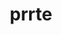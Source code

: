 ---
title: "prrte"
layout: cache
categories: [package, develop]
meta: {"compilers": ["gcc@11.1.0", "gcc@11.4.0", "gcc@12.3.0", "gcc@12.4.0", "gcc@13.2.0", "gcc@13.3.0", "gcc@7.3.1", "intel-oneapi-compilers@2024.1.0", "intel-oneapi-compilers@2025.1.0"], "num_specs": 233, "num_specs_by_stack": {"aws-pcluster-neoverse_v1": 28, "aws-pcluster-x86_64_v4": 28, "data-vis-sdk": 13, "e4s": 4, "e4s-oneapi": 14, "ml-linux-aarch64-cpu": 14, "ml-linux-aarch64-cuda": 14, "ml-linux-x86_64-cpu": 14, "ml-linux-x86_64-cuda": 14, "radiuss": 24, "radiuss-aws": 28, "radiuss-aws-aarch64": 28, "root": 233, "tools-sdk": 13, "tutorial": 26}, "oss": ["amzn2", "ubuntu20.04", "ubuntu22.04", "ubuntu24.04"], "platforms": ["linux"], "stacks": ["aws-pcluster-neoverse_v1", "aws-pcluster-x86_64_v4", "data-vis-sdk", "e4s", "e4s-oneapi", "ml-linux-aarch64-cpu", "ml-linux-aarch64-cuda", "ml-linux-x86_64-cpu", "ml-linux-x86_64-cuda", "radiuss", "radiuss-aws", "radiuss-aws-aarch64", "root", "tools-sdk", "tutorial"], "targets": ["aarch64", "neoverse_v1", "x86_64_v3", "x86_64_v4"], "versions": ["4.0.0"]}
spec_details: [{"compiler": "gcc@13.2.0", "hash": "227xhk36cxlnnmuin2zln77klzn5mxt7", "os": "ubuntu24.04", "platform": "linux", "size": "-", "stacks": ["ml-linux-x86_64-cpu", "radiuss", "root"], "target": "x86_64_v3", "variants": ["build_system=autotools"], "versions": ["4.0.0"]}, {"compiler": "gcc@12.4.0", "hash": "244nhvqhjfzaofb4s6zy3dlbt2pnj5sp", "os": "amzn2", "platform": "linux", "size": "-", "stacks": ["aws-pcluster-neoverse_v1", "root"], "target": "neoverse_v1", "variants": ["build_system=autotools", "schedulers:=slurm"], "versions": ["4.0.0"]}, {"compiler": "intel-oneapi-compilers@2024.1.0", "hash": "2dcrtzpyrbugbvaicjtdj3h43n3qj55n", "os": "amzn2", "platform": "linux", "size": "-", "stacks": ["aws-pcluster-x86_64_v4", "root"], "target": "x86_64_v3", "variants": ["build_system=autotools", "schedulers:=slurm"], "versions": ["4.0.0"]}, {"compiler": "gcc@7.3.1", "hash": "2grkmr7gc7is65dxnj7ocpsxo3miybjv", "os": "amzn2", "platform": "linux", "size": "-", "stacks": ["radiuss-aws", "root"], "target": "x86_64_v3", "variants": ["build_system=autotools"], "versions": ["4.0.0"]}, {"compiler": "gcc@13.2.0", "hash": "2jeorm36qaykp635xc5ml5qcozueqb3p", "os": "ubuntu24.04", "platform": "linux", "size": "-", "stacks": ["radiuss", "root"], "target": "x86_64_v3", "variants": ["build_system=autotools", "schedulers:=none"], "versions": ["4.0.0"]}, {"compiler": "gcc@13.2.0", "hash": "2k5riu5jed4twif3wvmh22y3j4jxoska", "os": "ubuntu24.04", "platform": "linux", "size": "-", "stacks": ["ml-linux-aarch64-cpu", "root"], "target": "aarch64", "variants": ["build_system=autotools"], "versions": ["4.0.0"]}, {"compiler": "gcc@12.3.0", "hash": "2qcbskfrrnaue7yj4yxmmpc3n25zgs7m", "os": "ubuntu22.04", "platform": "linux", "size": "-", "stacks": ["root", "tutorial"], "target": "x86_64_v3", "variants": ["build_system=autotools", "schedulers:=none"], "versions": ["4.0.0"]}, {"compiler": "gcc@7.3.1", "hash": "2zh6xf6svayufw2rdlgtlwvcyz3f55u6", "os": "amzn2", "platform": "linux", "size": "-", "stacks": ["radiuss-aws-aarch64", "root"], "target": "aarch64", "variants": ["build_system=autotools", "schedulers:=none"], "versions": ["4.0.0"]}, {"compiler": "gcc@13.2.0", "hash": "34biolzpjg2rkvvrvq74ca4h3mqisk4k", "os": "ubuntu24.04", "platform": "linux", "size": "-", "stacks": ["ml-linux-x86_64-cpu", "radiuss", "root"], "target": "x86_64_v3", "variants": ["build_system=autotools", "schedulers:=none"], "versions": ["4.0.0"]}, {"compiler": "intel-oneapi-compilers@2025.1.0", "hash": "36e553pat5owefucnfaue5e2heagavum", "os": "ubuntu22.04", "platform": "linux", "size": "-", "stacks": ["e4s-oneapi", "root"], "target": "x86_64_v3", "variants": ["build_system=autotools"], "versions": ["4.0.0"]}, {"compiler": "gcc@7.3.1", "hash": "36nyadjh256dzp7zpywafwbnhyhxwg25", "os": "amzn2", "platform": "linux", "size": "-", "stacks": ["radiuss-aws", "root"], "target": "x86_64_v3", "variants": ["build_system=autotools"], "versions": ["4.0.0"]}, {"compiler": "gcc@12.3.0", "hash": "3hdlbiu2amlefz7naavixfnnoowxexrx", "os": "ubuntu22.04", "platform": "linux", "size": "-", "stacks": ["root", "tutorial"], "target": "x86_64_v3", "variants": ["build_system=autotools", "schedulers:=none"], "versions": ["4.0.0"]}, {"compiler": "gcc@7.3.1", "hash": "3lwa4wxevglpqv2s2gghlrdy6dumokgn", "os": "amzn2", "platform": "linux", "size": "-", "stacks": ["radiuss-aws-aarch64", "root"], "target": "aarch64", "variants": ["build_system=autotools", "schedulers:=none"], "versions": ["4.0.0"]}, {"compiler": "gcc@7.3.1", "hash": "3nrgb4smfac5ojuk7wpxxfcx7nrnctkm", "os": "amzn2", "platform": "linux", "size": "-", "stacks": ["radiuss-aws-aarch64", "root"], "target": "aarch64", "variants": ["build_system=autotools"], "versions": ["4.0.0"]}, {"compiler": "gcc@7.3.1", "hash": "3nttxltwf4yrlp3xokr6hdm6lwvtyxe4", "os": "amzn2", "platform": "linux", "size": "-", "stacks": ["radiuss-aws-aarch64", "root"], "target": "aarch64", "variants": ["build_system=autotools", "schedulers:=none"], "versions": ["4.0.0"]}, {"compiler": "gcc@13.2.0", "hash": "3rmxl5fs7yd6lpjyrzuzyjbenjudvr3k", "os": "ubuntu24.04", "platform": "linux", "size": "-", "stacks": ["radiuss", "root"], "target": "x86_64_v3", "variants": ["build_system=autotools", "schedulers:=none"], "versions": ["4.0.0"]}, {"compiler": "intel-oneapi-compilers@2024.1.0", "hash": "45opzkemnfy7jdbynyv4tjqr2gkr65di", "os": "amzn2", "platform": "linux", "size": "-", "stacks": ["aws-pcluster-x86_64_v4", "root"], "target": "x86_64_v4", "variants": ["build_system=autotools", "schedulers:=slurm"], "versions": ["4.0.0"]}, {"compiler": "gcc@13.2.0", "hash": "47emsvnfjetei6kn3e4mvgq52fyyppxs", "os": "ubuntu24.04", "platform": "linux", "size": "-", "stacks": ["ml-linux-x86_64-cuda", "root"], "target": "x86_64_v3", "variants": ["build_system=autotools"], "versions": ["4.0.0"]}, {"compiler": "gcc@12.3.0", "hash": "4aqkhjbns4xfqk6et6bkuw5lvhsrux6j", "os": "ubuntu22.04", "platform": "linux", "size": "-", "stacks": ["root", "tutorial"], "target": "x86_64_v3", "variants": ["build_system=autotools", "schedulers:=none"], "versions": ["4.0.0"]}, {"compiler": "gcc@11.1.0", "hash": "4gzlbwjwlplwoiv5oevlzt245nwiqu2h", "os": "ubuntu20.04", "platform": "linux", "size": "-", "stacks": ["data-vis-sdk", "root", "tools-sdk"], "target": "x86_64_v3", "variants": ["build_system=autotools"], "versions": ["4.0.0"]}, {"compiler": "gcc@11.1.0", "hash": "4hmxiao6llapa4uvelsezyfeawyzobog", "os": "ubuntu20.04", "platform": "linux", "size": "-", "stacks": ["data-vis-sdk", "root", "tools-sdk"], "target": "x86_64_v3", "variants": ["build_system=autotools", "schedulers:=none"], "versions": ["4.0.0"]}, {"compiler": "gcc@13.2.0", "hash": "4jq5wbdpz7vxs6qugfusykqvfzdpsaae", "os": "ubuntu24.04", "platform": "linux", "size": "-", "stacks": ["ml-linux-x86_64-cpu", "radiuss", "root"], "target": "x86_64_v3", "variants": ["build_system=autotools", "schedulers:=none"], "versions": ["4.0.0"]}, {"compiler": "gcc@11.4.0", "hash": "4nhbwc5wva5atolm5moore2im43lxhe2", "os": "ubuntu22.04", "platform": "linux", "size": "-", "stacks": ["root", "tutorial"], "target": "x86_64_v3", "variants": ["build_system=autotools", "schedulers:=none"], "versions": ["4.0.0"]}, {"compiler": "gcc@11.1.0", "hash": "4vjl33fy6nw6qkmofjxz7j5wtehw2gc4", "os": "ubuntu20.04", "platform": "linux", "size": "-", "stacks": ["data-vis-sdk", "root", "tools-sdk"], "target": "x86_64_v3", "variants": ["build_system=autotools", "schedulers:=none"], "versions": ["4.0.0"]}, {"compiler": "gcc@12.4.0", "hash": "4waiiawhccb4gce7gyf6y4ue7kotiosz", "os": "amzn2", "platform": "linux", "size": "-", "stacks": ["aws-pcluster-neoverse_v1", "root"], "target": "neoverse_v1", "variants": ["build_system=autotools", "schedulers:=slurm"], "versions": ["4.0.0"]}, {"compiler": "intel-oneapi-compilers@2024.1.0", "hash": "554cxcqxy66z73yj2rxqt7pdyz5rgesi", "os": "amzn2", "platform": "linux", "size": "-", "stacks": ["aws-pcluster-x86_64_v4", "root"], "target": "x86_64_v3", "variants": ["build_system=autotools", "schedulers:=slurm"], "versions": ["4.0.0"]}, {"compiler": "gcc@7.3.1", "hash": "57kdp4ifjy45xg4jrlseu775ambhwxg7", "os": "amzn2", "platform": "linux", "size": "-", "stacks": ["radiuss-aws", "root"], "target": "x86_64_v3", "variants": ["build_system=autotools"], "versions": ["4.0.0"]}, {"compiler": "gcc@13.2.0", "hash": "5jaa6d277xnssdlrjyohkox2wmg7twea", "os": "ubuntu24.04", "platform": "linux", "size": "-", "stacks": ["ml-linux-x86_64-cuda", "root"], "target": "x86_64_v3", "variants": ["build_system=autotools", "schedulers:=none"], "versions": ["4.0.0"]}, {"compiler": "gcc@7.3.1", "hash": "5k464opfmxsx455ubjideainnprojuzh", "os": "amzn2", "platform": "linux", "size": "-", "stacks": ["radiuss-aws", "root"], "target": "x86_64_v3", "variants": ["build_system=autotools", "schedulers:=none"], "versions": ["4.0.0"]}, {"compiler": "gcc@11.1.0", "hash": "5ldre54rz6zzsbsrgtye3cnciqp4dubh", "os": "ubuntu20.04", "platform": "linux", "size": "-", "stacks": ["data-vis-sdk", "root", "tools-sdk"], "target": "x86_64_v3", "variants": ["build_system=autotools", "schedulers:=none"], "versions": ["4.0.0"]}, {"compiler": "gcc@7.3.1", "hash": "5t47jyfwhxe4wz344o2f73eubj3ogpj5", "os": "amzn2", "platform": "linux", "size": "-", "stacks": ["radiuss-aws", "root"], "target": "x86_64_v3", "variants": ["build_system=autotools"], "versions": ["4.0.0"]}, {"compiler": "gcc@7.3.1", "hash": "5tyfxuhjsf23fg5akxfauuaqrkriq4z6", "os": "amzn2", "platform": "linux", "size": "-", "stacks": ["radiuss-aws", "root"], "target": "x86_64_v3", "variants": ["build_system=autotools", "schedulers:=none"], "versions": ["4.0.0"]}, {"compiler": "intel-oneapi-compilers@2024.1.0", "hash": "6njeza4okpuryw6oj2bvmeegvmmhz72e", "os": "amzn2", "platform": "linux", "size": "-", "stacks": ["aws-pcluster-x86_64_v4", "root"], "target": "x86_64_v4", "variants": ["build_system=autotools", "schedulers:=slurm"], "versions": ["4.0.0"]}, {"compiler": "gcc@12.4.0", "hash": "6qnnlkun7qauveiwzs2thfzlg3ccimri", "os": "amzn2", "platform": "linux", "size": "-", "stacks": ["aws-pcluster-neoverse_v1", "root"], "target": "neoverse_v1", "variants": ["build_system=autotools"], "versions": ["4.0.0"]}, {"compiler": "gcc@12.3.0", "hash": "6ttq235snimnc2zourzra226pt3ueuja", "os": "ubuntu22.04", "platform": "linux", "size": "-", "stacks": ["root", "tutorial"], "target": "x86_64_v3", "variants": ["build_system=autotools", "schedulers:=none"], "versions": ["4.0.0"]}, {"compiler": "gcc@13.2.0", "hash": "6wi2c6esb6w5v3yws7qtcqu5qnuta47f", "os": "ubuntu24.04", "platform": "linux", "size": "-", "stacks": ["ml-linux-x86_64-cpu", "radiuss", "root"], "target": "x86_64_v3", "variants": ["build_system=autotools", "schedulers:=none"], "versions": ["4.0.0"]}, {"compiler": "gcc@12.4.0", "hash": "6y7fuz5pweddef7zez4m5qmriqlmzy5v", "os": "amzn2", "platform": "linux", "size": "-", "stacks": ["aws-pcluster-neoverse_v1", "root"], "target": "neoverse_v1", "variants": ["build_system=autotools"], "versions": ["4.0.0"]}, {"compiler": "gcc@13.2.0", "hash": "74lvdw77oho5s773xcra76nie3pcxhiu", "os": "ubuntu24.04", "platform": "linux", "size": "-", "stacks": ["ml-linux-x86_64-cuda", "root"], "target": "x86_64_v3", "variants": ["build_system=autotools", "schedulers:=none"], "versions": ["4.0.0"]}, {"compiler": "gcc@13.2.0", "hash": "7jcm5nt6esg354r5onsftfjwtaws7nl3", "os": "ubuntu24.04", "platform": "linux", "size": "-", "stacks": ["ml-linux-x86_64-cuda", "root"], "target": "x86_64_v3", "variants": ["build_system=autotools", "schedulers:=none"], "versions": ["4.0.0"]}, {"compiler": "gcc@13.2.0", "hash": "7pzmy7cv3ttxruer5e7k54gayvit2uh3", "os": "ubuntu24.04", "platform": "linux", "size": "-", "stacks": ["ml-linux-x86_64-cuda", "root"], "target": "x86_64_v3", "variants": ["build_system=autotools", "schedulers:=none"], "versions": ["4.0.0"]}, {"compiler": "gcc@11.1.0", "hash": "7v5wes7hox2moiqnmfwuks6qxz4eoigf", "os": "ubuntu20.04", "platform": "linux", "size": "-", "stacks": ["data-vis-sdk", "root", "tools-sdk"], "target": "x86_64_v3", "variants": ["build_system=autotools"], "versions": ["4.0.0"]}, {"compiler": "gcc@12.4.0", "hash": "a2brrhztvoxk7zffrpkutbhwpii7udvq", "os": "amzn2", "platform": "linux", "size": "-", "stacks": ["aws-pcluster-neoverse_v1", "root"], "target": "neoverse_v1", "variants": ["build_system=autotools", "schedulers:=slurm"], "versions": ["4.0.0"]}, {"compiler": "gcc@12.4.0", "hash": "a5xws5rcqsmhmrfkrfds2lsiwt7andyh", "os": "amzn2", "platform": "linux", "size": "-", "stacks": ["aws-pcluster-neoverse_v1", "root"], "target": "neoverse_v1", "variants": ["build_system=autotools", "schedulers:=slurm"], "versions": ["4.0.0"]}, {"compiler": "gcc@13.2.0", "hash": "a7wchjcctydidveejpdb2iixfnazd454", "os": "ubuntu24.04", "platform": "linux", "size": "-", "stacks": ["ml-linux-aarch64-cpu", "root"], "target": "aarch64", "variants": ["build_system=autotools"], "versions": ["4.0.0"]}, {"compiler": "gcc@12.4.0", "hash": "ah6iwb6meur4sunbedb6eomzz5mfhsqv", "os": "amzn2", "platform": "linux", "size": "-", "stacks": ["aws-pcluster-neoverse_v1", "root"], "target": "neoverse_v1", "variants": ["build_system=autotools"], "versions": ["4.0.0"]}, {"compiler": "intel-oneapi-compilers@2025.1.0", "hash": "avz6xx63j2hfkw6mafmvw2dga5ai7zkw", "os": "ubuntu22.04", "platform": "linux", "size": "-", "stacks": ["e4s-oneapi", "root"], "target": "x86_64_v3", "variants": ["build_system=autotools", "schedulers:=none"], "versions": ["4.0.0"]}, {"compiler": "gcc@7.3.1", "hash": "azdgh66fotw64lcg2om3rczi6ap5t3e5", "os": "amzn2", "platform": "linux", "size": "-", "stacks": ["radiuss-aws-aarch64", "root"], "target": "aarch64", "variants": ["build_system=autotools", "schedulers:=none"], "versions": ["4.0.0"]}, {"compiler": "gcc@13.2.0", "hash": "b5ez7zydxbxxfj337sohtwr42u6q3inv", "os": "ubuntu24.04", "platform": "linux", "size": "-", "stacks": ["radiuss", "root"], "target": "x86_64_v3", "variants": ["build_system=autotools"], "versions": ["4.0.0"]}, {"compiler": "gcc@13.2.0", "hash": "blwjoa3p67hvldxfhoqjmcg23mczjz7b", "os": "ubuntu24.04", "platform": "linux", "size": "-", "stacks": ["radiuss", "root"], "target": "x86_64_v3", "variants": ["build_system=autotools", "schedulers:=none"], "versions": ["4.0.0"]}, {"compiler": "gcc@13.2.0", "hash": "bnmi2ifjjxclm5vyoh5p5qwe5k2llfsv", "os": "ubuntu24.04", "platform": "linux", "size": "-", "stacks": ["ml-linux-aarch64-cpu", "root"], "target": "aarch64", "variants": ["build_system=autotools"], "versions": ["4.0.0"]}, {"compiler": "gcc@13.2.0", "hash": "bwcv3wd4spg2vgxmnjyiuasuylivz7v3", "os": "ubuntu24.04", "platform": "linux", "size": "-", "stacks": ["radiuss", "root"], "target": "x86_64_v3", "variants": ["build_system=autotools"], "versions": ["4.0.0"]}, {"compiler": "gcc@13.2.0", "hash": "bxt6antwyguxg4m5wtudhuk74xoixhbo", "os": "ubuntu24.04", "platform": "linux", "size": "-", "stacks": ["radiuss", "root"], "target": "x86_64_v3", "variants": ["build_system=autotools", "schedulers:=none"], "versions": ["4.0.0"]}, {"compiler": "intel-oneapi-compilers@2024.1.0", "hash": "bxwwu4qbtk26b4uv2s63x237ix5uw6rh", "os": "amzn2", "platform": "linux", "size": "-", "stacks": ["aws-pcluster-x86_64_v4", "root"], "target": "x86_64_v3", "variants": ["build_system=autotools", "schedulers:=slurm"], "versions": ["4.0.0"]}, {"compiler": "gcc@12.4.0", "hash": "bzrecpoonipjfviskwu2ohsqnqpo77d7", "os": "amzn2", "platform": "linux", "size": "-", "stacks": ["aws-pcluster-neoverse_v1", "root"], "target": "neoverse_v1", "variants": ["build_system=autotools", "schedulers:=slurm"], "versions": ["4.0.0"]}, {"compiler": "gcc@12.3.0", "hash": "c7qzrna2un5kwyeyo2bkhnwpuz7rkze5", "os": "ubuntu22.04", "platform": "linux", "size": "-", "stacks": ["root", "tutorial"], "target": "x86_64_v3", "variants": ["build_system=autotools"], "versions": ["4.0.0"]}, {"compiler": "gcc@7.3.1", "hash": "cbjtcbjb22h3isqo33elk6br53vbym24", "os": "amzn2", "platform": "linux", "size": "-", "stacks": ["radiuss-aws-aarch64", "root"], "target": "aarch64", "variants": ["build_system=autotools"], "versions": ["4.0.0"]}, {"compiler": "intel-oneapi-compilers@2025.1.0", "hash": "cd3kxhigg7mekka63axn3mosprjimoai", "os": "ubuntu22.04", "platform": "linux", "size": "-", "stacks": ["e4s-oneapi", "root"], "target": "x86_64_v3", "variants": ["build_system=autotools", "schedulers:=none"], "versions": ["4.0.0"]}, {"compiler": "gcc@7.3.1", "hash": "cphf2vlher7sw5lypwgbh5xgxre5ciuq", "os": "amzn2", "platform": "linux", "size": "-", "stacks": ["radiuss-aws-aarch64", "root"], "target": "aarch64", "variants": ["build_system=autotools"], "versions": ["4.0.0"]}, {"compiler": "intel-oneapi-compilers@2024.1.0", "hash": "cqibtdwoxku6svjxsed323slykcgo2yl", "os": "amzn2", "platform": "linux", "size": "-", "stacks": ["aws-pcluster-x86_64_v4", "root"], "target": "x86_64_v3", "variants": ["build_system=autotools"], "versions": ["4.0.0"]}, {"compiler": "gcc@12.4.0", "hash": "cwmwgxtdckmxxv63nczcmhmg2qb4qtmm", "os": "amzn2", "platform": "linux", "size": "-", "stacks": ["aws-pcluster-neoverse_v1", "root"], "target": "neoverse_v1", "variants": ["build_system=autotools", "schedulers:=slurm"], "versions": ["4.0.0"]}, {"compiler": "gcc@7.3.1", "hash": "d24f6ay3i4lgzd7h7hm337g5i5dqrsv4", "os": "amzn2", "platform": "linux", "size": "-", "stacks": ["radiuss-aws-aarch64", "root"], "target": "aarch64", "variants": ["build_system=autotools"], "versions": ["4.0.0"]}, {"compiler": "intel-oneapi-compilers@2024.1.0", "hash": "d25ubrrepfn5hftyobjthobw26lajpsb", "os": "amzn2", "platform": "linux", "size": "-", "stacks": ["aws-pcluster-x86_64_v4", "root"], "target": "x86_64_v4", "variants": ["build_system=autotools"], "versions": ["4.0.0"]}, {"compiler": "gcc@13.2.0", "hash": "d6rlyfanzh7qmwp3vr3nojivpnzzrun2", "os": "ubuntu24.04", "platform": "linux", "size": "-", "stacks": ["ml-linux-aarch64-cuda", "root"], "target": "aarch64", "variants": ["build_system=autotools", "schedulers:=none"], "versions": ["4.0.0"]}, {"compiler": "gcc@7.3.1", "hash": "db3gsxensymhkdi2kjfh65vgwzmye3to", "os": "amzn2", "platform": "linux", "size": "-", "stacks": ["radiuss-aws", "root"], "target": "x86_64_v3", "variants": ["build_system=autotools", "schedulers:=none"], "versions": ["4.0.0"]}, {"compiler": "intel-oneapi-compilers@2024.1.0", "hash": "dcrkj5gq7yxoz2va2satb72ojdn4f4a6", "os": "amzn2", "platform": "linux", "size": "-", "stacks": ["aws-pcluster-x86_64_v4", "root"], "target": "x86_64_v3", "variants": ["build_system=autotools", "schedulers:=slurm"], "versions": ["4.0.0"]}, {"compiler": "gcc@11.4.0", "hash": "ddfp5wa6g3kulyjqftpvkva47m7h3f2b", "os": "ubuntu22.04", "platform": "linux", "size": "-", "stacks": ["root", "tutorial"], "target": "x86_64_v3", "variants": ["build_system=autotools"], "versions": ["4.0.0"]}, {"compiler": "gcc@7.3.1", "hash": "ddtw3vswvbb7zmps6ollw6hcqhgoghha", "os": "amzn2", "platform": "linux", "size": "-", "stacks": ["radiuss-aws", "root"], "target": "x86_64_v3", "variants": ["build_system=autotools"], "versions": ["4.0.0"]}, {"compiler": "gcc@11.4.0", "hash": "ddzxu3qhpf3swlzmpfyggjd47n4hnva3", "os": "ubuntu22.04", "platform": "linux", "size": "-", "stacks": ["root", "tutorial"], "target": "x86_64_v3", "variants": ["build_system=autotools", "schedulers:=none"], "versions": ["4.0.0"]}, {"compiler": "gcc@7.3.1", "hash": "dizxp4qh6h76h35tck6qfrzl4h4r2nvk", "os": "amzn2", "platform": "linux", "size": "-", "stacks": ["radiuss-aws-aarch64", "root"], "target": "aarch64", "variants": ["build_system=autotools", "schedulers:=none"], "versions": ["4.0.0"]}, {"compiler": "gcc@7.3.1", "hash": "dkrrkbuitzyun32fc5fx7m2mhihoqe27", "os": "amzn2", "platform": "linux", "size": "-", "stacks": ["radiuss-aws-aarch64", "root"], "target": "aarch64", "variants": ["build_system=autotools"], "versions": ["4.0.0"]}, {"compiler": "gcc@11.4.0", "hash": "dt5b4n7nxikm4rl74qhuq2fqquucfi55", "os": "ubuntu22.04", "platform": "linux", "size": "-", "stacks": ["root", "tutorial"], "target": "x86_64_v3", "variants": ["build_system=autotools"], "versions": ["4.0.0"]}, {"compiler": "gcc@7.3.1", "hash": "ducrm34vc2t3jgpzi7wpobavx65522od", "os": "amzn2", "platform": "linux", "size": "-", "stacks": ["radiuss-aws", "root"], "target": "x86_64_v3", "variants": ["build_system=autotools"], "versions": ["4.0.0"]}, {"compiler": "gcc@13.2.0", "hash": "eeeummete4egtsrfcetlrmbtmmntzo4q", "os": "ubuntu24.04", "platform": "linux", "size": "-", "stacks": ["ml-linux-x86_64-cpu", "radiuss", "root"], "target": "x86_64_v3", "variants": ["build_system=autotools"], "versions": ["4.0.0"]}, {"compiler": "gcc@7.3.1", "hash": "eh7glrd4zbg635c265vl7fcqhlc5vark", "os": "amzn2", "platform": "linux", "size": "-", "stacks": ["radiuss-aws", "root"], "target": "x86_64_v3", "variants": ["build_system=autotools"], "versions": ["4.0.0"]}, {"compiler": "gcc@13.2.0", "hash": "eher7c2mcza724jm7ydz4ndraakspws2", "os": "ubuntu24.04", "platform": "linux", "size": "-", "stacks": ["ml-linux-aarch64-cpu", "root"], "target": "aarch64", "variants": ["build_system=autotools", "schedulers:=none"], "versions": ["4.0.0"]}, {"compiler": "gcc@13.2.0", "hash": "ekxnggsrer7sno4nwfx5hv23ed3plj2q", "os": "ubuntu24.04", "platform": "linux", "size": "-", "stacks": ["radiuss", "root"], "target": "x86_64_v3", "variants": ["build_system=autotools", "schedulers:=none"], "versions": ["4.0.0"]}, {"compiler": "intel-oneapi-compilers@2024.1.0", "hash": "enbmoguvudznfjltxzwse7cmqlca7deg", "os": "amzn2", "platform": "linux", "size": "-", "stacks": ["aws-pcluster-x86_64_v4", "root"], "target": "x86_64_v4", "variants": ["build_system=autotools", "schedulers:=slurm"], "versions": ["4.0.0"]}, {"compiler": "gcc@13.2.0", "hash": "ev7xg4cke23od7tvvqsrzdvlzfornwhp", "os": "ubuntu24.04", "platform": "linux", "size": "-", "stacks": ["radiuss", "root"], "target": "x86_64_v3", "variants": ["build_system=autotools"], "versions": ["4.0.0"]}, {"compiler": "gcc@12.3.0", "hash": "f62ipwj2u5fyjbyb74sulzslm3lhufuw", "os": "ubuntu22.04", "platform": "linux", "size": "-", "stacks": ["root", "tutorial"], "target": "x86_64_v3", "variants": ["build_system=autotools", "schedulers:=none"], "versions": ["4.0.0"]}, {"compiler": "intel-oneapi-compilers@2024.1.0", "hash": "f6go5duon4ipg5ukcgwzv7aigqv5zsw3", "os": "amzn2", "platform": "linux", "size": "-", "stacks": ["aws-pcluster-x86_64_v4", "root"], "target": "x86_64_v3", "variants": ["build_system=autotools"], "versions": ["4.0.0"]}, {"compiler": "gcc@12.4.0", "hash": "faglytq72icszbkqqoyiiiyh52pxmjtc", "os": "amzn2", "platform": "linux", "size": "-", "stacks": ["aws-pcluster-neoverse_v1", "root"], "target": "neoverse_v1", "variants": ["build_system=autotools", "schedulers:=slurm"], "versions": ["4.0.0"]}, {"compiler": "gcc@13.2.0", "hash": "faiq4iz4bglgkpn46hohz6kycvp22nnp", "os": "ubuntu24.04", "platform": "linux", "size": "-", "stacks": ["ml-linux-aarch64-cuda", "root"], "target": "aarch64", "variants": ["build_system=autotools"], "versions": ["4.0.0"]}, {"compiler": "gcc@12.3.0", "hash": "fatsgk7bnexv5nzor57o7mf3hqsoxy2y", "os": "ubuntu22.04", "platform": "linux", "size": "-", "stacks": ["root", "tutorial"], "target": "x86_64_v3", "variants": ["build_system=autotools", "schedulers:=none"], "versions": ["4.0.0"]}, {"compiler": "gcc@7.3.1", "hash": "fbxd6tftqbajbaiyhc33gahv6zwl2swo", "os": "amzn2", "platform": "linux", "size": "-", "stacks": ["radiuss-aws-aarch64", "root"], "target": "aarch64", "variants": ["build_system=autotools"], "versions": ["4.0.0"]}, {"compiler": "intel-oneapi-compilers@2025.1.0", "hash": "fgnn4fqu54xlf5t3lxszmyo3dkuuzvfa", "os": "ubuntu22.04", "platform": "linux", "size": "-", "stacks": ["e4s-oneapi", "root"], "target": "x86_64_v3", "variants": ["build_system=autotools", "schedulers:=none"], "versions": ["4.0.0"]}, {"compiler": "gcc@11.1.0", "hash": "fh66zqxvylb3jozen7gdag3mbppzhvik", "os": "ubuntu20.04", "platform": "linux", "size": "-", "stacks": ["data-vis-sdk", "root", "tools-sdk"], "target": "x86_64_v3", "variants": ["build_system=autotools"], "versions": ["4.0.0"]}, {"compiler": "gcc@12.4.0", "hash": "fjyqk4fcgsr2duvzvlmlf6kxtdfmttnp", "os": "amzn2", "platform": "linux", "size": "-", "stacks": ["aws-pcluster-neoverse_v1", "root"], "target": "neoverse_v1", "variants": ["build_system=autotools", "schedulers:=slurm"], "versions": ["4.0.0"]}, {"compiler": "intel-oneapi-compilers@2024.1.0", "hash": "foj7zrdohha4atfk6zym42iwm2pxtbuw", "os": "amzn2", "platform": "linux", "size": "-", "stacks": ["aws-pcluster-x86_64_v4", "root"], "target": "x86_64_v3", "variants": ["build_system=autotools", "schedulers:=slurm"], "versions": ["4.0.0"]}, {"compiler": "gcc@13.2.0", "hash": "fq4d4ktvtnxiwgcr6532agw2nt3tu2nc", "os": "ubuntu24.04", "platform": "linux", "size": "-", "stacks": ["ml-linux-x86_64-cpu", "radiuss", "root"], "target": "x86_64_v3", "variants": ["build_system=autotools", "schedulers:=none"], "versions": ["4.0.0"]}, {"compiler": "gcc@7.3.1", "hash": "ftqncg5u6yso2trwzytztvydl4ntrip2", "os": "amzn2", "platform": "linux", "size": "-", "stacks": ["radiuss-aws", "root"], "target": "x86_64_v3", "variants": ["build_system=autotools", "schedulers:=none"], "versions": ["4.0.0"]}, {"compiler": "gcc@7.3.1", "hash": "gndnr5s7nlnbysuaa3rn3te7j5qfjklm", "os": "amzn2", "platform": "linux", "size": "-", "stacks": ["radiuss-aws-aarch64", "root"], "target": "aarch64", "variants": ["build_system=autotools"], "versions": ["4.0.0"]}, {"compiler": "gcc@7.3.1", "hash": "h3js2ms7vmdfj6tj2bvtrzx3cv2n4rem", "os": "amzn2", "platform": "linux", "size": "-", "stacks": ["radiuss-aws-aarch64", "root"], "target": "aarch64", "variants": ["build_system=autotools", "schedulers:=none"], "versions": ["4.0.0"]}, {"compiler": "gcc@13.2.0", "hash": "h3t4hk37u5vxlfq5p5de6hqfyrazx54q", "os": "ubuntu24.04", "platform": "linux", "size": "-", "stacks": ["ml-linux-x86_64-cuda", "root"], "target": "x86_64_v3", "variants": ["build_system=autotools"], "versions": ["4.0.0"]}, {"compiler": "gcc@11.4.0", "hash": "honm6qmjutg5lpm3nd6egtbnz5rcpl4m", "os": "ubuntu22.04", "platform": "linux", "size": "-", "stacks": ["root", "tutorial"], "target": "x86_64_v3", "variants": ["build_system=autotools", "schedulers:=none"], "versions": ["4.0.0"]}, {"compiler": "gcc@13.2.0", "hash": "hr6rknbscm3m4q5w4c5nwvuk5jmfn5pw", "os": "ubuntu24.04", "platform": "linux", "size": "-", "stacks": ["ml-linux-aarch64-cuda", "root"], "target": "aarch64", "variants": ["build_system=autotools"], "versions": ["4.0.0"]}, {"compiler": "gcc@7.3.1", "hash": "hrrar5pi3bo4c4lgrifmmvs5aqhlcd6z", "os": "amzn2", "platform": "linux", "size": "-", "stacks": ["radiuss-aws", "root"], "target": "x86_64_v3", "variants": ["build_system=autotools"], "versions": ["4.0.0"]}, {"compiler": "gcc@13.2.0", "hash": "i2hihak5hh7qdh5xbmgfe3uchznbla2u", "os": "ubuntu24.04", "platform": "linux", "size": "-", "stacks": ["ml-linux-x86_64-cpu", "radiuss", "root"], "target": "x86_64_v3", "variants": ["build_system=autotools", "schedulers:=none"], "versions": ["4.0.0"]}, {"compiler": "gcc@12.4.0", "hash": "ibqsotmdobowwk3uui7ijhxu6pgatwfv", "os": "amzn2", "platform": "linux", "size": "-", "stacks": ["aws-pcluster-neoverse_v1", "root"], "target": "neoverse_v1", "variants": ["build_system=autotools", "schedulers:=slurm"], "versions": ["4.0.0"]}, {"compiler": "gcc@11.4.0", "hash": "ifnvl34euycmpnofyfonuwlq2qjvwafc", "os": "ubuntu22.04", "platform": "linux", "size": "-", "stacks": ["e4s", "root", "tutorial"], "target": "x86_64_v3", "variants": ["build_system=autotools", "schedulers:=none"], "versions": ["4.0.0"]}, {"compiler": "intel-oneapi-compilers@2024.1.0", "hash": "ii32s63c2yq6zbvjrxiwqje7ahwbmsnb", "os": "amzn2", "platform": "linux", "size": "-", "stacks": ["aws-pcluster-x86_64_v4", "root"], "target": "x86_64_v3", "variants": ["build_system=autotools"], "versions": ["4.0.0"]}, {"compiler": "gcc@7.3.1", "hash": "iifug5yuphsldsmmoh2thspjowcek3lu", "os": "amzn2", "platform": "linux", "size": "-", "stacks": ["radiuss-aws", "root"], "target": "x86_64_v3", "variants": ["build_system=autotools"], "versions": ["4.0.0"]}, {"compiler": "gcc@13.2.0", "hash": "ilpywliorwwxyfq7zk5yqazz73lj6vft", "os": "ubuntu24.04", "platform": "linux", "size": "-", "stacks": ["ml-linux-aarch64-cpu", "root"], "target": "aarch64", "variants": ["build_system=autotools"], "versions": ["4.0.0"]}, {"compiler": "gcc@12.4.0", "hash": "inlu74ibpxemkdugrquw4ppewjxrvnxq", "os": "amzn2", "platform": "linux", "size": "-", "stacks": ["aws-pcluster-neoverse_v1", "root"], "target": "neoverse_v1", "variants": ["build_system=autotools"], "versions": ["4.0.0"]}, {"compiler": "gcc@12.3.0", "hash": "ipirtygruiteak6tmxhmrrszocr7ukuu", "os": "ubuntu22.04", "platform": "linux", "size": "-", "stacks": ["root", "tutorial"], "target": "x86_64_v3", "variants": ["build_system=autotools"], "versions": ["4.0.0"]}, {"compiler": "gcc@11.4.0", "hash": "ir6kcr7wrvitj72sg6xbf3q5qzratct6", "os": "ubuntu22.04", "platform": "linux", "size": "-", "stacks": ["e4s", "root", "tutorial"], "target": "x86_64_v3", "variants": ["build_system=autotools", "schedulers:=none"], "versions": ["4.0.0"]}, {"compiler": "gcc@13.2.0", "hash": "islsuqrth7xy6zlxw6f3zlfsf4uztla2", "os": "ubuntu24.04", "platform": "linux", "size": "-", "stacks": ["ml-linux-aarch64-cpu", "root"], "target": "aarch64", "variants": ["build_system=autotools", "schedulers:=none"], "versions": ["4.0.0"]}, {"compiler": "gcc@7.3.1", "hash": "iv7lg53t7iq54dmcwze3rldsfdiut36x", "os": "amzn2", "platform": "linux", "size": "-", "stacks": ["radiuss-aws", "root"], "target": "x86_64_v3", "variants": ["build_system=autotools", "schedulers:=none"], "versions": ["4.0.0"]}, {"compiler": "gcc@13.2.0", "hash": "j64i4bwzzdxh3fclr3y7muqagcntc7sv", "os": "ubuntu24.04", "platform": "linux", "size": "-", "stacks": ["ml-linux-aarch64-cuda", "root"], "target": "aarch64", "variants": ["build_system=autotools", "schedulers:=none"], "versions": ["4.0.0"]}, {"compiler": "gcc@12.3.0", "hash": "jab3nbnopbztnc2335i2v52dxouoayqr", "os": "ubuntu22.04", "platform": "linux", "size": "-", "stacks": ["root", "tutorial"], "target": "x86_64_v3", "variants": ["build_system=autotools"], "versions": ["4.0.0"]}, {"compiler": "gcc@13.2.0", "hash": "jabiomb73xpb3zvkmbjzqu3uy7l24jpi", "os": "ubuntu24.04", "platform": "linux", "size": "-", "stacks": ["ml-linux-x86_64-cpu", "radiuss", "root"], "target": "x86_64_v3", "variants": ["build_system=autotools", "schedulers:=none"], "versions": ["4.0.0"]}, {"compiler": "gcc@12.4.0", "hash": "jacxueu7nirkkjxi3o47z2roe73zi6py", "os": "amzn2", "platform": "linux", "size": "-", "stacks": ["aws-pcluster-neoverse_v1", "root"], "target": "neoverse_v1", "variants": ["build_system=autotools"], "versions": ["4.0.0"]}, {"compiler": "intel-oneapi-compilers@2025.1.0", "hash": "jbdyt2akmoke7czrprrf2e5x55k7f7ii", "os": "ubuntu22.04", "platform": "linux", "size": "-", "stacks": ["e4s-oneapi", "root"], "target": "x86_64_v3", "variants": ["build_system=autotools"], "versions": ["4.0.0"]}, {"compiler": "gcc@13.2.0", "hash": "jfeqsf2xsiekkd45mqdebabjdx5b36wv", "os": "ubuntu24.04", "platform": "linux", "size": "-", "stacks": ["ml-linux-aarch64-cpu", "root"], "target": "aarch64", "variants": ["build_system=autotools", "schedulers:=none"], "versions": ["4.0.0"]}, {"compiler": "gcc@11.1.0", "hash": "jpjsboanczwxja7hy4bmaaetnfyf5n2q", "os": "ubuntu20.04", "platform": "linux", "size": "-", "stacks": ["data-vis-sdk", "root", "tools-sdk"], "target": "x86_64_v3", "variants": ["build_system=autotools"], "versions": ["4.0.0"]}, {"compiler": "gcc@11.4.0", "hash": "jplorubczvawlwl76k5qdszmgcqyj75q", "os": "ubuntu22.04", "platform": "linux", "size": "-", "stacks": ["root", "tutorial"], "target": "x86_64_v3", "variants": ["build_system=autotools"], "versions": ["4.0.0"]}, {"compiler": "gcc@12.4.0", "hash": "jrkyxmdru6c4nyt7eaifaf2yyxgfa7bo", "os": "amzn2", "platform": "linux", "size": "-", "stacks": ["aws-pcluster-neoverse_v1", "root"], "target": "neoverse_v1", "variants": ["build_system=autotools"], "versions": ["4.0.0"]}, {"compiler": "intel-oneapi-compilers@2024.1.0", "hash": "jrxvumov33ha6m354gtmnfszx64dum3l", "os": "amzn2", "platform": "linux", "size": "-", "stacks": ["aws-pcluster-x86_64_v4", "root"], "target": "x86_64_v4", "variants": ["build_system=autotools"], "versions": ["4.0.0"]}, {"compiler": "gcc@13.2.0", "hash": "js3766vlnekaquxdvdrzjc646g2spo5r", "os": "ubuntu24.04", "platform": "linux", "size": "-", "stacks": ["ml-linux-x86_64-cuda", "root"], "target": "x86_64_v3", "variants": ["build_system=autotools", "schedulers:=none"], "versions": ["4.0.0"]}, {"compiler": "gcc@7.3.1", "hash": "js3vkz76pin2pjj3cadolu6rpyobuk2s", "os": "amzn2", "platform": "linux", "size": "-", "stacks": ["radiuss-aws-aarch64", "root"], "target": "aarch64", "variants": ["build_system=autotools", "schedulers:=none"], "versions": ["4.0.0"]}, {"compiler": "gcc@7.3.1", "hash": "jvet5nuj46odrcl3lrf3pl2brha4bd4f", "os": "amzn2", "platform": "linux", "size": "-", "stacks": ["radiuss-aws-aarch64", "root"], "target": "aarch64", "variants": ["build_system=autotools"], "versions": ["4.0.0"]}, {"compiler": "gcc@7.3.1", "hash": "kdpxsoayal2q6sx6lm5rdev27eyh2apj", "os": "amzn2", "platform": "linux", "size": "-", "stacks": ["radiuss-aws-aarch64", "root"], "target": "aarch64", "variants": ["build_system=autotools", "schedulers:=none"], "versions": ["4.0.0"]}, {"compiler": "gcc@13.2.0", "hash": "kg3crfzf4h4bx5caoxsdhltjpxs4p5xy", "os": "ubuntu24.04", "platform": "linux", "size": "-", "stacks": ["ml-linux-x86_64-cpu", "radiuss", "root"], "target": "x86_64_v3", "variants": ["build_system=autotools"], "versions": ["4.0.0"]}, {"compiler": "gcc@13.2.0", "hash": "klcd6bqbtnuoc7sopdq6ai2ftb6jrk6a", "os": "ubuntu24.04", "platform": "linux", "size": "-", "stacks": ["ml-linux-aarch64-cpu", "root"], "target": "aarch64", "variants": ["build_system=autotools", "schedulers:=none"], "versions": ["4.0.0"]}, {"compiler": "intel-oneapi-compilers@2024.1.0", "hash": "ksxeu3pgomlwiefkx4qk2i6ff4ohtgqo", "os": "amzn2", "platform": "linux", "size": "-", "stacks": ["aws-pcluster-x86_64_v4", "root"], "target": "x86_64_v4", "variants": ["build_system=autotools"], "versions": ["4.0.0"]}, {"compiler": "gcc@7.3.1", "hash": "ktt7fktsd6sy55g4qtnm4s7ixoh5qljs", "os": "amzn2", "platform": "linux", "size": "-", "stacks": ["radiuss-aws", "root"], "target": "x86_64_v3", "variants": ["build_system=autotools", "schedulers:=none"], "versions": ["4.0.0"]}, {"compiler": "gcc@12.4.0", "hash": "ku7ee2vxj4q7qtzmeyadx7li6jcyv6r4", "os": "amzn2", "platform": "linux", "size": "-", "stacks": ["aws-pcluster-neoverse_v1", "root"], "target": "neoverse_v1", "variants": ["build_system=autotools", "schedulers:=slurm"], "versions": ["4.0.0"]}, {"compiler": "intel-oneapi-compilers@2025.1.0", "hash": "kxwx7tetyof3opn6fcbycsx6w4c3a2t3", "os": "ubuntu22.04", "platform": "linux", "size": "-", "stacks": ["e4s-oneapi", "root"], "target": "x86_64_v3", "variants": ["build_system=autotools"], "versions": ["4.0.0"]}, {"compiler": "gcc@7.3.1", "hash": "kxztfyfqwwmsrcv4rcnmguqiup3l57xy", "os": "amzn2", "platform": "linux", "size": "-", "stacks": ["radiuss-aws-aarch64", "root"], "target": "aarch64", "variants": ["build_system=autotools"], "versions": ["4.0.0"]}, {"compiler": "gcc@12.4.0", "hash": "l4qajsrhlvrcpphwrxkcpgpt6damumvx", "os": "amzn2", "platform": "linux", "size": "-", "stacks": ["aws-pcluster-neoverse_v1", "root"], "target": "neoverse_v1", "variants": ["build_system=autotools", "schedulers:=slurm"], "versions": ["4.0.0"]}, {"compiler": "gcc@13.2.0", "hash": "lfoo3cipduu5szgakfrrbupuq7l4wmg2", "os": "ubuntu24.04", "platform": "linux", "size": "-", "stacks": ["ml-linux-aarch64-cpu", "root"], "target": "aarch64", "variants": ["build_system=autotools", "schedulers:=none"], "versions": ["4.0.0"]}, {"compiler": "gcc@13.2.0", "hash": "loqf3n4gtgcjspwkw5k7rw73j6xy6p75", "os": "ubuntu24.04", "platform": "linux", "size": "-", "stacks": ["ml-linux-x86_64-cuda", "root"], "target": "x86_64_v3", "variants": ["build_system=autotools"], "versions": ["4.0.0"]}, {"compiler": "gcc@13.2.0", "hash": "lvuohul5dvrhyx4lk247sjyizyik4moi", "os": "ubuntu24.04", "platform": "linux", "size": "-", "stacks": ["ml-linux-x86_64-cpu", "radiuss", "root"], "target": "x86_64_v3", "variants": ["build_system=autotools", "schedulers:=none"], "versions": ["4.0.0"]}, {"compiler": "gcc@7.3.1", "hash": "lxpdekiniyxoixa2sc2zosohyzn2obql", "os": "amzn2", "platform": "linux", "size": "-", "stacks": ["radiuss-aws-aarch64", "root"], "target": "aarch64", "variants": ["build_system=autotools"], "versions": ["4.0.0"]}, {"compiler": "gcc@13.3.0", "hash": "m4tguqnfk3to3y4fhmuhwywtdzqpvpof", "os": "ubuntu24.04", "platform": "linux", "size": "-", "stacks": ["ml-linux-aarch64-cuda", "root"], "target": "aarch64", "variants": ["build_system=autotools", "schedulers:=none"], "versions": ["4.0.0"]}, {"compiler": "intel-oneapi-compilers@2024.1.0", "hash": "m6ipmoqicuziutgazzzncpqgmswjio5k", "os": "amzn2", "platform": "linux", "size": "-", "stacks": ["aws-pcluster-x86_64_v4", "root"], "target": "x86_64_v4", "variants": ["build_system=autotools", "schedulers:=slurm"], "versions": ["4.0.0"]}, {"compiler": "gcc@13.2.0", "hash": "m6okynfboferb7ecmlt6h7mt3eqbl2ka", "os": "ubuntu24.04", "platform": "linux", "size": "-", "stacks": ["ml-linux-x86_64-cpu", "radiuss", "root"], "target": "x86_64_v3", "variants": ["build_system=autotools"], "versions": ["4.0.0"]}, {"compiler": "gcc@13.2.0", "hash": "mb2r3ug2s2c5ae35yb4p6erxlox4lumx", "os": "ubuntu24.04", "platform": "linux", "size": "-", "stacks": ["ml-linux-x86_64-cpu", "radiuss", "root"], "target": "x86_64_v3", "variants": ["build_system=autotools", "schedulers:=none"], "versions": ["4.0.0"]}, {"compiler": "gcc@7.3.1", "hash": "mdaso5ynpuzittsfa2wiq3iirfot736b", "os": "amzn2", "platform": "linux", "size": "-", "stacks": ["radiuss-aws-aarch64", "root"], "target": "aarch64", "variants": ["build_system=autotools", "schedulers:=none"], "versions": ["4.0.0"]}, {"compiler": "intel-oneapi-compilers@2024.1.0", "hash": "mplclrwsmjqcoj25t5cethmlzsizxev5", "os": "amzn2", "platform": "linux", "size": "-", "stacks": ["aws-pcluster-x86_64_v4", "root"], "target": "x86_64_v4", "variants": ["build_system=autotools", "schedulers:=slurm"], "versions": ["4.0.0"]}, {"compiler": "gcc@7.3.1", "hash": "n6lvdpsjuv5rg2byf2uy3lz5f2guul5j", "os": "amzn2", "platform": "linux", "size": "-", "stacks": ["radiuss-aws", "root"], "target": "x86_64_v3", "variants": ["build_system=autotools"], "versions": ["4.0.0"]}, {"compiler": "intel-oneapi-compilers@2025.1.0", "hash": "naeritbzp5bqoiz3cmpvv2sb7hkfr5yq", "os": "ubuntu22.04", "platform": "linux", "size": "-", "stacks": ["e4s-oneapi", "root"], "target": "x86_64_v3", "variants": ["build_system=autotools", "schedulers:=none"], "versions": ["4.0.0"]}, {"compiler": "gcc@7.3.1", "hash": "ncwtrgpnsopywtcaa5i5qfi6lhybrmqb", "os": "amzn2", "platform": "linux", "size": "-", "stacks": ["radiuss-aws", "root"], "target": "x86_64_v3", "variants": ["build_system=autotools", "schedulers:=none"], "versions": ["4.0.0"]}, {"compiler": "intel-oneapi-compilers@2024.1.0", "hash": "nkwkqllqu4pwdzv3u76qqhrdi2y5yayi", "os": "amzn2", "platform": "linux", "size": "-", "stacks": ["aws-pcluster-x86_64_v4", "root"], "target": "x86_64_v3", "variants": ["build_system=autotools", "schedulers:=slurm"], "versions": ["4.0.0"]}, {"compiler": "gcc@13.2.0", "hash": "nmknb5zi5qid2egupv4ji225oqoy7vev", "os": "ubuntu24.04", "platform": "linux", "size": "-", "stacks": ["ml-linux-aarch64-cpu", "root"], "target": "aarch64", "variants": ["build_system=autotools", "schedulers:=none"], "versions": ["4.0.0"]}, {"compiler": "gcc@13.3.0", "hash": "nnzuov4lhgwsfe75ydyvyiybnuptsdk3", "os": "ubuntu24.04", "platform": "linux", "size": "-", "stacks": ["ml-linux-aarch64-cpu", "root"], "target": "aarch64", "variants": ["build_system=autotools", "schedulers:=none"], "versions": ["4.0.0"]}, {"compiler": "gcc@13.2.0", "hash": "nrubjq7bzuhqjvx5ucj7dmbawxorohbs", "os": "ubuntu24.04", "platform": "linux", "size": "-", "stacks": ["radiuss", "root"], "target": "x86_64_v3", "variants": ["build_system=autotools"], "versions": ["4.0.0"]}, {"compiler": "gcc@7.3.1", "hash": "nsxini457ihx2hgr7pqrlmnj3bhi24t2", "os": "amzn2", "platform": "linux", "size": "-", "stacks": ["radiuss-aws", "root"], "target": "x86_64_v3", "variants": ["build_system=autotools"], "versions": ["4.0.0"]}, {"compiler": "gcc@7.3.1", "hash": "nwik36mf3msdeqrrpv6jzsgn5muysvd4", "os": "amzn2", "platform": "linux", "size": "-", "stacks": ["radiuss-aws", "root"], "target": "x86_64_v3", "variants": ["build_system=autotools", "schedulers:=none"], "versions": ["4.0.0"]}, {"compiler": "gcc@13.3.0", "hash": "o2akbxphmesecibl3ykxe2bh2agivxc2", "os": "ubuntu24.04", "platform": "linux", "size": "-", "stacks": ["ml-linux-x86_64-cpu", "root"], "target": "x86_64_v3", "variants": ["build_system=autotools", "schedulers:=none"], "versions": ["4.0.0"]}, {"compiler": "gcc@7.3.1", "hash": "ofemuzh5nbipz256ixvbivqk4catoodl", "os": "amzn2", "platform": "linux", "size": "-", "stacks": ["radiuss-aws-aarch64", "root"], "target": "aarch64", "variants": ["build_system=autotools", "schedulers:=none"], "versions": ["4.0.0"]}, {"compiler": "gcc@13.2.0", "hash": "ofgesfktzeh52yhsxwvbqihojyzzkmhr", "os": "ubuntu24.04", "platform": "linux", "size": "-", "stacks": ["ml-linux-x86_64-cuda", "root"], "target": "x86_64_v3", "variants": ["build_system=autotools"], "versions": ["4.0.0"]}, {"compiler": "intel-oneapi-compilers@2024.1.0", "hash": "oftzk6m6uzlnxm54i22e2luwund6gzcr", "os": "amzn2", "platform": "linux", "size": "-", "stacks": ["aws-pcluster-x86_64_v4", "root"], "target": "x86_64_v4", "variants": ["build_system=autotools"], "versions": ["4.0.0"]}, {"compiler": "intel-oneapi-compilers@2024.1.0", "hash": "oh2pxem3pxew557duhw2lfnzj7vxdqdj", "os": "amzn2", "platform": "linux", "size": "-", "stacks": ["aws-pcluster-x86_64_v4", "root"], "target": "x86_64_v4", "variants": ["build_system=autotools", "schedulers:=slurm"], "versions": ["4.0.0"]}, {"compiler": "gcc@11.1.0", "hash": "ohscke37t7ycpliubacriwgbx5pavs7c", "os": "ubuntu20.04", "platform": "linux", "size": "-", "stacks": ["data-vis-sdk", "root", "tools-sdk"], "target": "x86_64_v3", "variants": ["build_system=autotools", "schedulers:=none"], "versions": ["4.0.0"]}, {"compiler": "gcc@7.3.1", "hash": "p6phqvu73bigxcknyhw4fd7pqhci3v4n", "os": "amzn2", "platform": "linux", "size": "-", "stacks": ["radiuss-aws", "root"], "target": "x86_64_v3", "variants": ["build_system=autotools", "schedulers:=none"], "versions": ["4.0.0"]}, {"compiler": "intel-oneapi-compilers@2024.1.0", "hash": "p6v7nwiixlokulwjk4fskrvcxwfrowrt", "os": "amzn2", "platform": "linux", "size": "-", "stacks": ["aws-pcluster-x86_64_v4", "root"], "target": "x86_64_v3", "variants": ["build_system=autotools"], "versions": ["4.0.0"]}, {"compiler": "gcc@7.3.1", "hash": "pbf5kas5gn7pw4uy34zhq3rf4nseqsnr", "os": "amzn2", "platform": "linux", "size": "-", "stacks": ["radiuss-aws", "root"], "target": "x86_64_v3", "variants": ["build_system=autotools", "schedulers:=none"], "versions": ["4.0.0"]}, {"compiler": "intel-oneapi-compilers@2024.1.0", "hash": "pdwinqf6w2ovqfehznpgjy2x4jay2zmx", "os": "amzn2", "platform": "linux", "size": "-", "stacks": ["aws-pcluster-x86_64_v4", "root"], "target": "x86_64_v3", "variants": ["build_system=autotools", "schedulers:=slurm"], "versions": ["4.0.0"]}, {"compiler": "gcc@7.3.1", "hash": "pgplpfvzd66xmcpjkiecxwteeqdirxcv", "os": "amzn2", "platform": "linux", "size": "-", "stacks": ["radiuss-aws", "root"], "target": "x86_64_v3", "variants": ["build_system=autotools", "schedulers:=none"], "versions": ["4.0.0"]}, {"compiler": "gcc@13.2.0", "hash": "poaigqhcogwpvzpxwar4qrv5rodicaml", "os": "ubuntu24.04", "platform": "linux", "size": "-", "stacks": ["ml-linux-aarch64-cuda", "root"], "target": "aarch64", "variants": ["build_system=autotools", "schedulers:=none"], "versions": ["4.0.0"]}, {"compiler": "intel-oneapi-compilers@2024.1.0", "hash": "pwg2ykggzvwmpuz6q5wrt32lxy4quf62", "os": "amzn2", "platform": "linux", "size": "-", "stacks": ["aws-pcluster-x86_64_v4", "root"], "target": "x86_64_v4", "variants": ["build_system=autotools"], "versions": ["4.0.0"]}, {"compiler": "gcc@11.1.0", "hash": "q35xwly2aalma76zz3hdvkojpw5szhdd", "os": "ubuntu20.04", "platform": "linux", "size": "-", "stacks": ["data-vis-sdk", "root", "tools-sdk"], "target": "x86_64_v3", "variants": ["build_system=autotools", "schedulers:=none"], "versions": ["4.0.0"]}, {"compiler": "gcc@13.2.0", "hash": "q7bfovet4yxi64hxdyxhbyzvjmsn2ir7", "os": "ubuntu24.04", "platform": "linux", "size": "-", "stacks": ["ml-linux-x86_64-cuda", "root"], "target": "x86_64_v3", "variants": ["build_system=autotools", "schedulers:=none"], "versions": ["4.0.0"]}, {"compiler": "gcc@13.3.0", "hash": "qkqie7ykjz3om3h74gwlb3dj2fmxxncu", "os": "ubuntu24.04", "platform": "linux", "size": "-", "stacks": ["ml-linux-x86_64-cuda", "root"], "target": "x86_64_v3", "variants": ["build_system=autotools", "schedulers:=none"], "versions": ["4.0.0"]}, {"compiler": "gcc@13.2.0", "hash": "qs5m6u5c647mhjf4yfbj6k4eq7iykxbz", "os": "ubuntu24.04", "platform": "linux", "size": "-", "stacks": ["ml-linux-aarch64-cuda", "root"], "target": "aarch64", "variants": ["build_system=autotools"], "versions": ["4.0.0"]}, {"compiler": "gcc@12.4.0", "hash": "qsgxyov66uzdzjsunhjueh26sw5cunwc", "os": "amzn2", "platform": "linux", "size": "-", "stacks": ["aws-pcluster-neoverse_v1", "root"], "target": "neoverse_v1", "variants": ["build_system=autotools"], "versions": ["4.0.0"]}, {"compiler": "gcc@7.3.1", "hash": "qxki5y6u3pepxwu4tcno4pxk5wwdmeqe", "os": "amzn2", "platform": "linux", "size": "-", "stacks": ["radiuss-aws-aarch64", "root"], "target": "aarch64", "variants": ["build_system=autotools", "schedulers:=none"], "versions": ["4.0.0"]}, {"compiler": "gcc@13.2.0", "hash": "r3bc3pikakybnfyoneyl56gam4pi4o36", "os": "ubuntu24.04", "platform": "linux", "size": "-", "stacks": ["ml-linux-x86_64-cuda", "root"], "target": "x86_64_v3", "variants": ["build_system=autotools"], "versions": ["4.0.0"]}, {"compiler": "gcc@12.4.0", "hash": "rebftu7qjo27bei4fhswkyqwipcyoqju", "os": "amzn2", "platform": "linux", "size": "-", "stacks": ["aws-pcluster-neoverse_v1", "root"], "target": "neoverse_v1", "variants": ["build_system=autotools"], "versions": ["4.0.0"]}, {"compiler": "intel-oneapi-compilers@2025.1.0", "hash": "rls33rf5k5fd4c3x5yy4p6utdmhai26b", "os": "ubuntu22.04", "platform": "linux", "size": "-", "stacks": ["e4s-oneapi", "root"], "target": "x86_64_v3", "variants": ["build_system=autotools", "schedulers:=none"], "versions": ["4.0.0"]}, {"compiler": "gcc@12.4.0", "hash": "rmxd7bmbonvcqcndgepjb4sicqr52gbi", "os": "amzn2", "platform": "linux", "size": "-", "stacks": ["aws-pcluster-neoverse_v1", "root"], "target": "neoverse_v1", "variants": ["build_system=autotools", "schedulers:=slurm"], "versions": ["4.0.0"]}, {"compiler": "gcc@11.1.0", "hash": "rnvht6fv4d67n56ecq2v4utpcg2jdq4u", "os": "ubuntu20.04", "platform": "linux", "size": "-", "stacks": ["data-vis-sdk", "root", "tools-sdk"], "target": "x86_64_v3", "variants": ["build_system=autotools", "schedulers:=none"], "versions": ["4.0.0"]}, {"compiler": "gcc@11.1.0", "hash": "rpf4mtblqbcv23khpdbb5vmi44rkabbx", "os": "ubuntu20.04", "platform": "linux", "size": "-", "stacks": ["data-vis-sdk", "root", "tools-sdk"], "target": "x86_64_v3", "variants": ["build_system=autotools", "schedulers:=none"], "versions": ["4.0.0"]}, {"compiler": "gcc@7.3.1", "hash": "rs4her6rqakyfehmotiasq6xhafja2la", "os": "amzn2", "platform": "linux", "size": "-", "stacks": ["radiuss-aws-aarch64", "root"], "target": "aarch64", "variants": ["build_system=autotools"], "versions": ["4.0.0"]}, {"compiler": "intel-oneapi-compilers@2025.1.0", "hash": "rskuft6kyyeyrxn2y6nsshqoiski63hw", "os": "ubuntu22.04", "platform": "linux", "size": "-", "stacks": ["e4s-oneapi", "root"], "target": "x86_64_v3", "variants": ["build_system=autotools", "schedulers:=none"], "versions": ["4.0.0"]}, {"compiler": "gcc@13.2.0", "hash": "rub2d5pypypxqkw37ha6q7ml62ukiwim", "os": "ubuntu24.04", "platform": "linux", "size": "-", "stacks": ["ml-linux-aarch64-cuda", "root"], "target": "aarch64", "variants": ["build_system=autotools", "schedulers:=none"], "versions": ["4.0.0"]}, {"compiler": "gcc@13.2.0", "hash": "rvmp5y5gyxepfeaxp7jnlp6u6qp6om7m", "os": "ubuntu24.04", "platform": "linux", "size": "-", "stacks": ["ml-linux-aarch64-cuda", "root"], "target": "aarch64", "variants": ["build_system=autotools", "schedulers:=none"], "versions": ["4.0.0"]}, {"compiler": "gcc@11.4.0", "hash": "rzsdyhqo733h44sfac4guimfhm6cfrre", "os": "ubuntu22.04", "platform": "linux", "size": "-", "stacks": ["e4s", "root", "tutorial"], "target": "x86_64_v3", "variants": ["build_system=autotools", "schedulers:=none"], "versions": ["4.0.0"]}, {"compiler": "gcc@7.3.1", "hash": "s4styeuajdhrtyyzhvv6oj2o22vqspgt", "os": "amzn2", "platform": "linux", "size": "-", "stacks": ["radiuss-aws-aarch64", "root"], "target": "aarch64", "variants": ["build_system=autotools", "schedulers:=none"], "versions": ["4.0.0"]}, {"compiler": "gcc@12.3.0", "hash": "sb4636twucgs7yinoig53cvdo4xwjll2", "os": "ubuntu22.04", "platform": "linux", "size": "-", "stacks": ["root", "tutorial"], "target": "x86_64_v3", "variants": ["build_system=autotools", "schedulers:=none"], "versions": ["4.0.0"]}, {"compiler": "intel-oneapi-compilers@2025.1.0", "hash": "sbrh6su4qefio422zkimkqirvgx6lduk", "os": "ubuntu22.04", "platform": "linux", "size": "-", "stacks": ["e4s-oneapi", "root"], "target": "x86_64_v3", "variants": ["build_system=autotools", "schedulers:=none"], "versions": ["4.0.0"]}, {"compiler": "intel-oneapi-compilers@2024.1.0", "hash": "sgtun4fnjkybv3dsqgtx32z37kqqddow", "os": "amzn2", "platform": "linux", "size": "-", "stacks": ["aws-pcluster-x86_64_v4", "root"], "target": "x86_64_v4", "variants": ["build_system=autotools"], "versions": ["4.0.0"]}, {"compiler": "gcc@11.1.0", "hash": "soktbsnihai7664lcyj5y6tkrolbx5mx", "os": "ubuntu20.04", "platform": "linux", "size": "-", "stacks": ["data-vis-sdk", "root", "tools-sdk"], "target": "x86_64_v3", "variants": ["build_system=autotools", "schedulers:=none"], "versions": ["4.0.0"]}, {"compiler": "gcc@7.3.1", "hash": "sqydcz3bv5ekbtcdo4r523ytoz2cb5el", "os": "amzn2", "platform": "linux", "size": "-", "stacks": ["radiuss-aws", "root"], "target": "x86_64_v3", "variants": ["build_system=autotools", "schedulers:=none"], "versions": ["4.0.0"]}, {"compiler": "intel-oneapi-compilers@2024.1.0", "hash": "t4mbyuqtmubtleslow2o2frj5qddc7m3", "os": "amzn2", "platform": "linux", "size": "-", "stacks": ["aws-pcluster-x86_64_v4", "root"], "target": "x86_64_v3", "variants": ["build_system=autotools"], "versions": ["4.0.0"]}, {"compiler": "gcc@12.4.0", "hash": "tapboemz6p3vuejhxje4tzhv6v24zool", "os": "amzn2", "platform": "linux", "size": "-", "stacks": ["aws-pcluster-neoverse_v1", "root"], "target": "neoverse_v1", "variants": ["build_system=autotools"], "versions": ["4.0.0"]}, {"compiler": "gcc@13.2.0", "hash": "thqkhntflpsra2ysh6g2qmsv7uycshqw", "os": "ubuntu24.04", "platform": "linux", "size": "-", "stacks": ["ml-linux-aarch64-cuda", "root"], "target": "aarch64", "variants": ["build_system=autotools", "schedulers:=none"], "versions": ["4.0.0"]}, {"compiler": "intel-oneapi-compilers@2025.1.0", "hash": "trpbwddbkpcnujxcjizmmxcjwcs65cqz", "os": "ubuntu22.04", "platform": "linux", "size": "-", "stacks": ["e4s-oneapi", "root"], "target": "x86_64_v3", "variants": ["build_system=autotools", "schedulers:=none"], "versions": ["4.0.0"]}, {"compiler": "gcc@12.3.0", "hash": "tvdgp6yeodp2o2fw2ctqqlaqtjnwssnl", "os": "ubuntu22.04", "platform": "linux", "size": "-", "stacks": ["root", "tutorial"], "target": "x86_64_v3", "variants": ["build_system=autotools"], "versions": ["4.0.0"]}, {"compiler": "intel-oneapi-compilers@2025.1.0", "hash": "tvsarswnp6lkhpblkcpoctw2227wng4q", "os": "ubuntu22.04", "platform": "linux", "size": "-", "stacks": ["e4s-oneapi", "root"], "target": "x86_64_v3", "variants": ["build_system=autotools"], "versions": ["4.0.0"]}, {"compiler": "intel-oneapi-compilers@2024.1.0", "hash": "twxlrdrjaavfqxgyu7sw6rrn75jejmer", "os": "amzn2", "platform": "linux", "size": "-", "stacks": ["aws-pcluster-x86_64_v4", "root"], "target": "x86_64_v3", "variants": ["build_system=autotools", "schedulers:=slurm"], "versions": ["4.0.0"]}, {"compiler": "gcc@11.4.0", "hash": "txhaxetyhdshcgha5cpiknsjimfgnrt6", "os": "ubuntu22.04", "platform": "linux", "size": "-", "stacks": ["root", "tutorial"], "target": "x86_64_v3", "variants": ["build_system=autotools"], "versions": ["4.0.0"]}, {"compiler": "gcc@7.3.1", "hash": "u2oqc3qru53sjr4c7gz3fmtrfpvju56q", "os": "amzn2", "platform": "linux", "size": "-", "stacks": ["radiuss-aws-aarch64", "root"], "target": "aarch64", "variants": ["build_system=autotools", "schedulers:=none"], "versions": ["4.0.0"]}, {"compiler": "intel-oneapi-compilers@2024.1.0", "hash": "u6xue7kpzpofdchysf47wrvogqy7lhme", "os": "amzn2", "platform": "linux", "size": "-", "stacks": ["aws-pcluster-x86_64_v4", "root"], "target": "x86_64_v3", "variants": ["build_system=autotools"], "versions": ["4.0.0"]}, {"compiler": "gcc@13.2.0", "hash": "ubezi2ng2qpzjucexvzvgosy6ngok43e", "os": "ubuntu24.04", "platform": "linux", "size": "-", "stacks": ["radiuss", "root"], "target": "x86_64_v3", "variants": ["build_system=autotools", "schedulers:=none"], "versions": ["4.0.0"]}, {"compiler": "intel-oneapi-compilers@2024.1.0", "hash": "unwbpfpms3srlxxisly7rop2ixr4duu4", "os": "amzn2", "platform": "linux", "size": "-", "stacks": ["aws-pcluster-x86_64_v4", "root"], "target": "x86_64_v4", "variants": ["build_system=autotools", "schedulers:=slurm"], "versions": ["4.0.0"]}, {"compiler": "gcc@7.3.1", "hash": "uo4k7mhsxcpzqspwhfdk6tfdcuwt6x42", "os": "amzn2", "platform": "linux", "size": "-", "stacks": ["radiuss-aws", "root"], "target": "x86_64_v3", "variants": ["build_system=autotools", "schedulers:=none"], "versions": ["4.0.0"]}, {"compiler": "gcc@12.4.0", "hash": "urs4o3tdfcqp5twigc27mf44pzuby76w", "os": "amzn2", "platform": "linux", "size": "-", "stacks": ["aws-pcluster-neoverse_v1", "root"], "target": "neoverse_v1", "variants": ["build_system=autotools", "schedulers:=slurm"], "versions": ["4.0.0"]}, {"compiler": "gcc@11.4.0", "hash": "uwq7fiyo2ki3wxhtacz63vertdorjnxt", "os": "ubuntu22.04", "platform": "linux", "size": "-", "stacks": ["root", "tutorial"], "target": "x86_64_v3", "variants": ["build_system=autotools", "schedulers:=none"], "versions": ["4.0.0"]}, {"compiler": "gcc@12.4.0", "hash": "v6idvf65k4bj7h35wzj3oabbthdydrkj", "os": "amzn2", "platform": "linux", "size": "-", "stacks": ["aws-pcluster-neoverse_v1", "root"], "target": "neoverse_v1", "variants": ["build_system=autotools", "schedulers:=slurm"], "versions": ["4.0.0"]}, {"compiler": "gcc@12.4.0", "hash": "v7aq5jpg4e7ifzre2z5paqp6putprdkm", "os": "amzn2", "platform": "linux", "size": "-", "stacks": ["aws-pcluster-neoverse_v1", "root"], "target": "neoverse_v1", "variants": ["build_system=autotools"], "versions": ["4.0.0"]}, {"compiler": "gcc@7.3.1", "hash": "vffme5mhh6tumiwa2dk7y6e7m73klf7l", "os": "amzn2", "platform": "linux", "size": "-", "stacks": ["radiuss-aws", "root"], "target": "x86_64_v3", "variants": ["build_system=autotools"], "versions": ["4.0.0"]}, {"compiler": "gcc@11.1.0", "hash": "vflsmh4fo37z7ymmrhbwllggokjg67cs", "os": "ubuntu20.04", "platform": "linux", "size": "-", "stacks": ["data-vis-sdk", "root", "tools-sdk"], "target": "x86_64_v3", "variants": ["build_system=autotools"], "versions": ["4.0.0"]}, {"compiler": "gcc@13.2.0", "hash": "vgbvn25tic3sgd5qsfibfptdglo56ggp", "os": "ubuntu24.04", "platform": "linux", "size": "-", "stacks": ["ml-linux-aarch64-cpu", "root"], "target": "aarch64", "variants": ["build_system=autotools"], "versions": ["4.0.0"]}, {"compiler": "gcc@13.2.0", "hash": "virhpsasazckfoaqxu7drh3ixnej56i3", "os": "ubuntu24.04", "platform": "linux", "size": "-", "stacks": ["radiuss", "root"], "target": "x86_64_v3", "variants": ["build_system=autotools", "schedulers:=none"], "versions": ["4.0.0"]}, {"compiler": "gcc@12.4.0", "hash": "vuvulqt6gpsfbau6mnukugi2lowky5oc", "os": "amzn2", "platform": "linux", "size": "-", "stacks": ["aws-pcluster-neoverse_v1", "root"], "target": "neoverse_v1", "variants": ["build_system=autotools", "schedulers:=slurm"], "versions": ["4.0.0"]}, {"compiler": "gcc@12.4.0", "hash": "w2sbph3lu5a4hdz6l5olvapvwthzafsy", "os": "amzn2", "platform": "linux", "size": "-", "stacks": ["aws-pcluster-neoverse_v1", "root"], "target": "neoverse_v1", "variants": ["build_system=autotools"], "versions": ["4.0.0"]}, {"compiler": "gcc@13.2.0", "hash": "w7hd2hb2fquonb52npbzuj3tseks5va4", "os": "ubuntu24.04", "platform": "linux", "size": "-", "stacks": ["ml-linux-x86_64-cuda", "root"], "target": "x86_64_v3", "variants": ["build_system=autotools", "schedulers:=none"], "versions": ["4.0.0"]}, {"compiler": "gcc@13.2.0", "hash": "wbspogeh5daxwwbjpnx2fecoogsl4ard", "os": "ubuntu24.04", "platform": "linux", "size": "-", "stacks": ["ml-linux-aarch64-cuda", "root"], "target": "aarch64", "variants": ["build_system=autotools"], "versions": ["4.0.0"]}, {"compiler": "intel-oneapi-compilers@2024.1.0", "hash": "wcm7yhzxh763ofvv3fnhivzfvwgxp2h3", "os": "amzn2", "platform": "linux", "size": "-", "stacks": ["aws-pcluster-x86_64_v4", "root"], "target": "x86_64_v4", "variants": ["build_system=autotools", "schedulers:=slurm"], "versions": ["4.0.0"]}, {"compiler": "intel-oneapi-compilers@2025.1.0", "hash": "wmwjy7ixyegte32g2ncfe7lxcfj2xtrh", "os": "ubuntu22.04", "platform": "linux", "size": "-", "stacks": ["e4s-oneapi", "root"], "target": "x86_64_v3", "variants": ["build_system=autotools"], "versions": ["4.0.0"]}, {"compiler": "gcc@13.2.0", "hash": "wvuyycwb25cvroqgui2dvqa23khrzjxx", "os": "ubuntu24.04", "platform": "linux", "size": "-", "stacks": ["ml-linux-x86_64-cuda", "root"], "target": "x86_64_v3", "variants": ["build_system=autotools", "schedulers:=none"], "versions": ["4.0.0"]}, {"compiler": "gcc@13.2.0", "hash": "ww7ltqvvcgxvsgx3eweg4ghmt6sh46wl", "os": "ubuntu24.04", "platform": "linux", "size": "-", "stacks": ["ml-linux-aarch64-cpu", "root"], "target": "aarch64", "variants": ["build_system=autotools", "schedulers:=none"], "versions": ["4.0.0"]}, {"compiler": "gcc@7.3.1", "hash": "wxsf5j6pupg277a76clhgwwiaeelcddn", "os": "amzn2", "platform": "linux", "size": "-", "stacks": ["radiuss-aws-aarch64", "root"], "target": "aarch64", "variants": ["build_system=autotools"], "versions": ["4.0.0"]}, {"compiler": "gcc@7.3.1", "hash": "xhjvgnjpgig7ic7ab2bjdfed6oryq7xx", "os": "amzn2", "platform": "linux", "size": "-", "stacks": ["radiuss-aws-aarch64", "root"], "target": "aarch64", "variants": ["build_system=autotools", "schedulers:=none"], "versions": ["4.0.0"]}, {"compiler": "gcc@13.2.0", "hash": "xq6poo2qo4eoj23fgrlu67nkvyw7rgbm", "os": "ubuntu24.04", "platform": "linux", "size": "-", "stacks": ["ml-linux-aarch64-cuda", "root"], "target": "aarch64", "variants": ["build_system=autotools"], "versions": ["4.0.0"]}, {"compiler": "gcc@13.2.0", "hash": "xwy3opftmrndnlvsezng3vvkoqb4vopl", "os": "ubuntu24.04", "platform": "linux", "size": "-", "stacks": ["ml-linux-aarch64-cuda", "root"], "target": "aarch64", "variants": ["build_system=autotools", "schedulers:=none"], "versions": ["4.0.0"]}, {"compiler": "gcc@13.2.0", "hash": "y2w6pqqpfnydqitqom4tkvwvrm23llcc", "os": "ubuntu24.04", "platform": "linux", "size": "-", "stacks": ["ml-linux-aarch64-cpu", "root"], "target": "aarch64", "variants": ["build_system=autotools", "schedulers:=none"], "versions": ["4.0.0"]}, {"compiler": "gcc@11.4.0", "hash": "y7qjaoi2j5vs5m2u6ibmytr32jlxkcnq", "os": "ubuntu22.04", "platform": "linux", "size": "-", "stacks": ["root", "tutorial"], "target": "x86_64_v3", "variants": ["build_system=autotools"], "versions": ["4.0.0"]}, {"compiler": "gcc@7.3.1", "hash": "yd4w7bzsdvzl6blwwi53sectjowm4o3t", "os": "amzn2", "platform": "linux", "size": "-", "stacks": ["radiuss-aws", "root"], "target": "x86_64_v3", "variants": ["build_system=autotools", "schedulers:=none"], "versions": ["4.0.0"]}, {"compiler": "gcc@13.2.0", "hash": "yhcbofqozroljg7lzrj4g4vcs56owvzw", "os": "ubuntu24.04", "platform": "linux", "size": "-", "stacks": ["radiuss", "root"], "target": "x86_64_v3", "variants": ["build_system=autotools", "schedulers:=none"], "versions": ["4.0.0"]}, {"compiler": "gcc@13.2.0", "hash": "ylo6ttjx3fxmacvkubt767lazplhyxy6", "os": "ubuntu24.04", "platform": "linux", "size": "-", "stacks": ["ml-linux-aarch64-cuda", "root"], "target": "aarch64", "variants": ["build_system=autotools", "schedulers:=none"], "versions": ["4.0.0"]}, {"compiler": "gcc@11.4.0", "hash": "ym6yevctij4afqougunxvurljt7g4oyb", "os": "ubuntu22.04", "platform": "linux", "size": "-", "stacks": ["e4s", "root", "tutorial"], "target": "x86_64_v3", "variants": ["build_system=autotools", "schedulers:=none"], "versions": ["4.0.0"]}, {"compiler": "gcc@12.4.0", "hash": "yvng4dscuoxp6j3vnbwcmkbamwcxolfy", "os": "amzn2", "platform": "linux", "size": "-", "stacks": ["aws-pcluster-neoverse_v1", "root"], "target": "neoverse_v1", "variants": ["build_system=autotools", "schedulers:=slurm"], "versions": ["4.0.0"]}, {"compiler": "gcc@7.3.1", "hash": "z6umiaqoyuactg4o3xm45lx5uv5xrhfd", "os": "amzn2", "platform": "linux", "size": "-", "stacks": ["radiuss-aws", "root"], "target": "x86_64_v3", "variants": ["build_system=autotools", "schedulers:=none"], "versions": ["4.0.0"]}, {"compiler": "intel-oneapi-compilers@2025.1.0", "hash": "zdkqtg44jxv5o4kektvly567shbrghur", "os": "ubuntu22.04", "platform": "linux", "size": "-", "stacks": ["e4s-oneapi", "root"], "target": "x86_64_v3", "variants": ["build_system=autotools"], "versions": ["4.0.0"]}, {"compiler": "gcc@12.4.0", "hash": "zehovwkygbxmusweicvnvdkd6bgwz2kh", "os": "amzn2", "platform": "linux", "size": "-", "stacks": ["aws-pcluster-neoverse_v1", "root"], "target": "neoverse_v1", "variants": ["build_system=autotools"], "versions": ["4.0.0"]}, {"compiler": "gcc@12.3.0", "hash": "zfmbnd2mxmgubrlavnvh7bmt4q5ctm2o", "os": "ubuntu22.04", "platform": "linux", "size": "-", "stacks": ["root", "tutorial"], "target": "x86_64_v3", "variants": ["build_system=autotools"], "versions": ["4.0.0"]}, {"compiler": "gcc@7.3.1", "hash": "zgbek5y2rvzt675p2i4dx3bp67l7qzug", "os": "amzn2", "platform": "linux", "size": "-", "stacks": ["radiuss-aws-aarch64", "root"], "target": "aarch64", "variants": ["build_system=autotools", "schedulers:=none"], "versions": ["4.0.0"]}, {"compiler": "gcc@12.3.0", "hash": "zli5w5vvjfpnzwuaclpmhzmre3p3rnl3", "os": "ubuntu22.04", "platform": "linux", "size": "-", "stacks": ["root", "tutorial"], "target": "x86_64_v3", "variants": ["build_system=autotools", "schedulers:=none"], "versions": ["4.0.0"]}, {"compiler": "gcc@13.2.0", "hash": "zqvk5v6ttgr6fliipdiqt25afsjugfdf", "os": "ubuntu24.04", "platform": "linux", "size": "-", "stacks": ["ml-linux-x86_64-cpu", "root"], "target": "x86_64_v3", "variants": ["build_system=autotools"], "versions": ["4.0.0"]}, {"compiler": "gcc@7.3.1", "hash": "ztqih7awgclq6vpfs4bawvccatzfsi4g", "os": "amzn2", "platform": "linux", "size": "-", "stacks": ["radiuss-aws-aarch64", "root"], "target": "aarch64", "variants": ["build_system=autotools", "schedulers:=none"], "versions": ["4.0.0"]}, {"compiler": "gcc@7.3.1", "hash": "zyzi2y4fry5yj3vzdpdty5hjeazgsvav", "os": "amzn2", "platform": "linux", "size": "-", "stacks": ["radiuss-aws", "root"], "target": "x86_64_v3", "variants": ["build_system=autotools", "schedulers:=none"], "versions": ["4.0.0"]}]
---